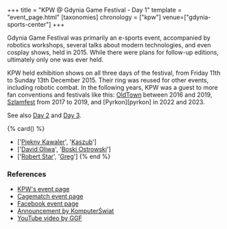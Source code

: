 +++
title = "KPW @ Gdynia Game Festival - Day 1"
template = "event_page.html"
[taxonomies]
chronology = ["kpw"]
venue=["gdynia-sports-center"]
+++

Gdynia Game Festival was primarily an e-sports event, accompanied by robotics workshops, several talks about modern technologies, and even cosplay shows, held in 2015. While there were plans for follow-up editions, ultimately only one was ever held.

KPW held exhibition shows on all three days of the festival, from Friday 11th to Sunday 13th December 2015. Their ring was reused for other events, including robotic combat.
In the following years, KPW was a guest to more fan conventions and festivals like this: [OldTown](@/e/kpw/2016-07-23-kpw-oldtown.md) between 2016 and 2019, [Szlamfest](@/e/kpw/2017-02-04-kpw-szlamfest.md) from 2017 to 2019, and [Pyrkon][pyrkon] in 2022 and 2023.

See also [Day 2](@/e/kpw/2015-12-12-kpw-at-gdynia-game-festival-day-2.md)
and [Day 3](@/e/kpw/2015-12-13-kpw-at-gdynia-game-festival-day-3.md).

{% card() %}
- ['[Piękny Kawaler](@/w/piekny-kawaler.md)', '[Kaszub](@/w/kaszub.md)']
- ['[David Oliwa](@/w/david-oliwa.md)', '[Boski Ostrowski](@/w/ostrowski.md)']
- ['[Robert Star](@/w/robert-star.md)', '[Greg](@/w/greg.md)']
{% end %}

### References

* [KPW's event page](http://kpwrestling.pl/events/kpw-gdynia-game-festival/)
* [Cagematch event page](https://www.cagematch.net/?id=1&nr=153080)
* [Facebook event page](https://www.facebook.com/events/668141453330240/)
* [Announcement by KomputerŚwiat](https://www.komputerswiat.pl/aktualnosci/wydarzenia/zapraszamy-na-gdynia-game-festival/41bqekl)
* [YouTube video by GGF](https://www.youtube.com/watch?v=BIpJf-dfvxI)
